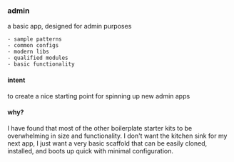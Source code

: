 ### admin

a basic app, designed for admin purposes

```
- sample patterns
- common configs
- modern libs
- qualified modules
- basic functionality
```

#### intent

to create a nice starting point for spinning up new admin apps


#### why?

I have found that most of the other boilerplate starter kits to be overwhelming in size and functionality. I don't want the kitchen sink for my next app, I just want a very basic scaffold that can be easily cloned, installed, and boots up quick with minimal configuration.
